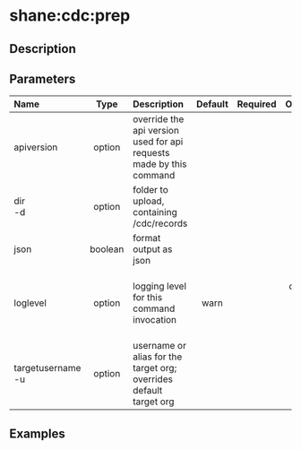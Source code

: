 <!-- This file has been generated with command 'sfdx hardis:doc:plugin:generate'. Please do not update it manually or it may be overwritten -->
# shane:cdc:prep

## Description



## Parameters

|Name|Type|Description|Default|Required|Options|
|:---|:--:|:----------|:-----:|:------:|:-----:|
|apiversion|option|override the api version used for api requests made by this command||||
|dir<br/>-d|option|folder to upload, containing /cdc/records||||
|json|boolean|format output as json||||
|loglevel|option|logging level for this command invocation|warn||trace<br/>debug<br/>info<br/>warn<br/>error<br/>fatal|
|targetusername<br/>-u|option|username or alias for the target org; overrides default target org||||

## Examples


